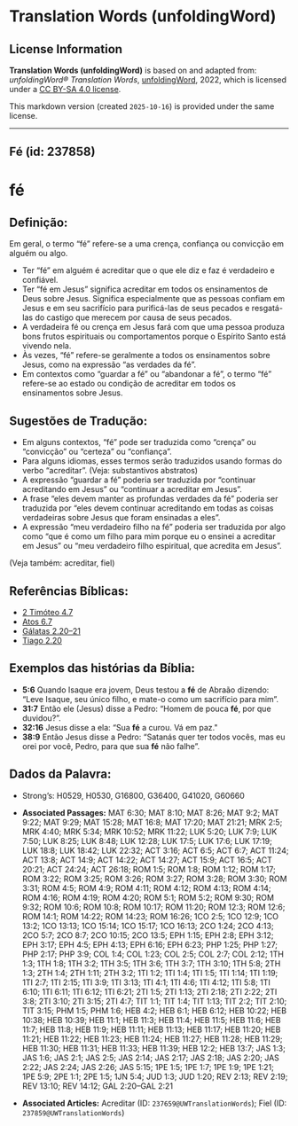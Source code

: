 # Translation Words (unfoldingWord)

## License Information

**Translation Words (unfoldingWord)** is based on and adapted from: _unfoldingWord® Translation Words_, [unfoldingWord](https://unfoldingword.org/utw), 2022, which is licensed under a [CC BY-SA 4.0 license](https://creativecommons.org/licenses/by-sa/4.0/legalcode.en).

This markdown version (created `2025-10-16`) is provided under the same license.



--------------------------------

## Fé (id: 237858)

fé
==

Definição:
----------

Em geral, o termo “fé” refere\-se a uma crença, confiança ou convicção em alguém ou algo.

* Ter “fé” em alguém é acreditar que o que ele diz e faz é verdadeiro e confiável.
* Ter “fé em Jesus” significa acreditar em todos os ensinamentos de Deus sobre Jesus. Significa especialmente que as pessoas confiam em Jesus e em seu sacrifício para purificá\-las de seus pecados e resgatá\-las do castigo que merecem por causa de seus pecados.
* A verdadeira fé ou crença em Jesus fará com que uma pessoa produza bons frutos espirituais ou comportamentos porque o Espírito Santo está vivendo nela.
* Às vezes, “fé” refere\-se geralmente a todos os ensinamentos sobre Jesus, como na expressão “as verdades da fé”.
* Em contextos como “guardar a fé” ou “abandonar a fé”, o termo “fé” refere\-se ao estado ou condição de acreditar em todos os ensinamentos sobre Jesus.

Sugestões de Tradução:
----------------------

* Em alguns contextos, “fé” pode ser traduzida como “crença” ou “convicção” ou “certeza” ou “confiança”.
* Para alguns idiomas, esses termos serão traduzidos usando formas do verbo “acreditar”. (Veja: substantivos abstratos)
* A expressão “guardar a fé” poderia ser traduzida por “continuar acreditando em Jesus” ou “continuar a acreditar em Jesus”.
* A frase “eles devem manter as profundas verdades da fé” poderia ser traduzida por “eles devem continuar acreditando em todas as coisas verdadeiras sobre Jesus que foram ensinadas a eles”.
* A expressão “meu verdadeiro filho na fé” poderia ser traduzida por algo como “que é como um filho para mim porque eu o ensinei a acreditar em Jesus” ou “meu verdadeiro filho espiritual, que acredita em Jesus”.

(Veja também: acreditar, fiel)

Referências Bíblicas:
---------------------

* [2 Timóteo 4\.7](https://ref.ly/2Tim4:7)
* [Atos 6\.7](https://ref.ly/Acts6:7)
* [Gálatas 2\.20–21](https://ref.ly/Gal2:20-Gal2:21)
* [Tiago 2\.20](https://ref.ly/Jas2:20)

Exemplos das histórias da Bíblia:
---------------------------------

* **5:6** Quando Isaque era jovem, Deus testou a **fé** de Abraão dizendo: “Leve Isaque, seu único filho, e mate\-o como um sacrifício para mim”.
* **31:7** Então ele (Jesus) disse a Pedro: “Homem de pouca **fé**, por que duvidou?”.
* **32:16** Jesus disse a ela: “Sua **fé** a curou. Vá em paz."
* **38:9** Então Jesus disse a Pedro: “Satanás quer ter todos vocês, mas eu orei por você, Pedro, para que sua **fé** não falhe”.

Dados da Palavra:
-----------------

* Strong’s: H0529, H0530, G16800, G36400, G41020, G60660

* **Associated Passages:** MAT 6:30; MAT 8:10; MAT 8:26; MAT 9:2; MAT 9:22; MAT 9:29; MAT 15:28; MAT 16:8; MAT 17:20; MAT 21:21; MRK 2:5; MRK 4:40; MRK 5:34; MRK 10:52; MRK 11:22; LUK 5:20; LUK 7:9; LUK 7:50; LUK 8:25; LUK 8:48; LUK 12:28; LUK 17:5; LUK 17:6; LUK 17:19; LUK 18:8; LUK 18:42; LUK 22:32; ACT 3:16; ACT 6:5; ACT 6:7; ACT 11:24; ACT 13:8; ACT 14:9; ACT 14:22; ACT 14:27; ACT 15:9; ACT 16:5; ACT 20:21; ACT 24:24; ACT 26:18; ROM 1:5; ROM 1:8; ROM 1:12; ROM 1:17; ROM 3:22; ROM 3:25; ROM 3:26; ROM 3:27; ROM 3:28; ROM 3:30; ROM 3:31; ROM 4:5; ROM 4:9; ROM 4:11; ROM 4:12; ROM 4:13; ROM 4:14; ROM 4:16; ROM 4:19; ROM 4:20; ROM 5:1; ROM 5:2; ROM 9:30; ROM 9:32; ROM 10:6; ROM 10:8; ROM 10:17; ROM 11:20; ROM 12:3; ROM 12:6; ROM 14:1; ROM 14:22; ROM 14:23; ROM 16:26; 1CO 2:5; 1CO 12:9; 1CO 13:2; 1CO 13:13; 1CO 15:14; 1CO 15:17; 1CO 16:13; 2CO 1:24; 2CO 4:13; 2CO 5:7; 2CO 8:7; 2CO 10:15; 2CO 13:5; EPH 1:15; EPH 2:8; EPH 3:12; EPH 3:17; EPH 4:5; EPH 4:13; EPH 6:16; EPH 6:23; PHP 1:25; PHP 1:27; PHP 2:17; PHP 3:9; COL 1:4; COL 1:23; COL 2:5; COL 2:7; COL 2:12; 1TH 1:3; 1TH 1:8; 1TH 3:2; 1TH 3:5; 1TH 3:6; 1TH 3:7; 1TH 3:10; 1TH 5:8; 2TH 1:3; 2TH 1:4; 2TH 1:11; 2TH 3:2; 1TI 1:2; 1TI 1:4; 1TI 1:5; 1TI 1:14; 1TI 1:19; 1TI 2:7; 1TI 2:15; 1TI 3:9; 1TI 3:13; 1TI 4:1; 1TI 4:6; 1TI 4:12; 1TI 5:8; 1TI 6:10; 1TI 6:11; 1TI 6:12; 1TI 6:21; 2TI 1:5; 2TI 1:13; 2TI 2:18; 2TI 2:22; 2TI 3:8; 2TI 3:10; 2TI 3:15; 2TI 4:7; TIT 1:1; TIT 1:4; TIT 1:13; TIT 2:2; TIT 2:10; TIT 3:15; PHM 1:5; PHM 1:6; HEB 4:2; HEB 6:1; HEB 6:12; HEB 10:22; HEB 10:38; HEB 10:39; HEB 11:1; HEB 11:3; HEB 11:4; HEB 11:5; HEB 11:6; HEB 11:7; HEB 11:8; HEB 11:9; HEB 11:11; HEB 11:13; HEB 11:17; HEB 11:20; HEB 11:21; HEB 11:22; HEB 11:23; HEB 11:24; HEB 11:27; HEB 11:28; HEB 11:29; HEB 11:30; HEB 11:31; HEB 11:33; HEB 11:39; HEB 12:2; HEB 13:7; JAS 1:3; JAS 1:6; JAS 2:1; JAS 2:5; JAS 2:14; JAS 2:17; JAS 2:18; JAS 2:20; JAS 2:22; JAS 2:24; JAS 2:26; JAS 5:15; 1PE 1:5; 1PE 1:7; 1PE 1:9; 1PE 1:21; 1PE 5:9; 2PE 1:1; 2PE 1:5; 1JN 5:4; JUD 1:3; JUD 1:20; REV 2:13; REV 2:19; REV 13:10; REV 14:12; GAL 2:20–GAL 2:21
* **Associated Articles:** Acreditar (ID: `237659@UWTranslationWords`); Fiel (ID: `237859@UWTranslationWords`)

